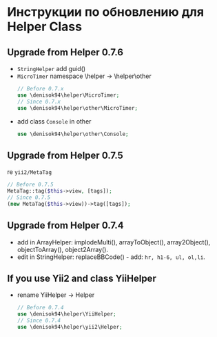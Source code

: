 Инструкции по обновлению для Helper Class
=========================================

Upgrade from Helper 0.7.6
-----------------------
- `StringHelper` add guid()
- `MicroTimer` namespace \helper → \helper\other
    ```php
    // Before 0.7.x
    use \denisok94\helper\MicroTimer;
    // Since 0.7.x
    use \denisok94\helper\other\MicroTimer;
    ```
- add class `Console` in other
    ```php
    use \denisok94\helper\other\Console;
    ```

Upgrade from Helper 0.7.5
-----------------------
re `yii2/MetaTag`
```php
// Before 0.7.5
MetaTag::tag($this->view, [tags]);
// Since 0.7.5
(new MetaTag($this->view))->tag([tags]);
```

Upgrade from Helper 0.7.4
-----------------------
- add in ArrayHelper: implodeMulti(), arrayToObject(), array2Object(), objectToArray(), object2Array().
- edit in StringHelper: replaceBBCode() - add: `hr, h1-6, ul, ol,li`.

## If you use Yii2 and class YiiHelper
- rename YiiHelper → Helper
    ```php
    // Before 0.7.4
    use \denisok94\helper\YiiHelper;
    // Since 0.7.4
    use \denisok94\helper\yii2\Helper;
    ```
